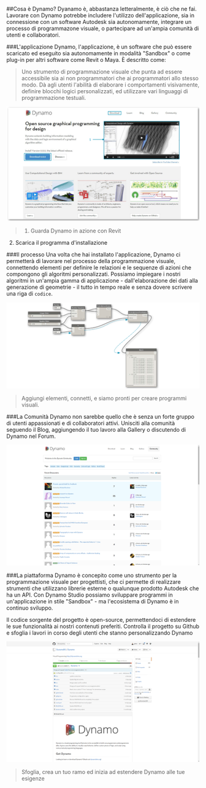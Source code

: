 ##Cosa è Dynamo?
Dyanamo è, abbastanza letteralmente, è ciò che ne fai. Lavorare con Dynamo potrebbe includere l'utilizzo dell'applicazione, sia in connessione con un software Autodesk sia autonomamente, integrare un processo di programmazone visuale, o partecipare ad un'ampia comunità di utenti e collaboratori.

###L'applicazione
Dynamo, l'applicazione, è un software che può essere scaricato ed eseguito sia autonomamente in modalità "Sandbox" o come plug-in per altri software come Revit o Maya. È descritto come: 
> Uno strumento di programmazione visuale che punta ad essere accessibile sia ai non programmatori che ai programmatori allo stesso modo. Dà agli utenti l'abilità di elaborare i comportamenti visivamente, definire blocchi logici personalizzati, ed utilizzare vari linguaggi di programmazione testuali.

![Dyanmo website-update number](images/1-2/00-DynamoHomepage.png)
> 1. Guarda Dynamo in azione con Revit
2. Scarica il programma d'installazione

###Il processo
Una volta che hai installato l'applicazione, Dynamo ci permetterà di lavorare nel processo della programmazione visuale, connettendo elementi per definire le relazioni e le sequenze di azioni che compongono gli algoritmi personalizzati. Possiamo impiegare i nostri algoritmi in un'ampia gamma di applicazione - dall'elaborazione dei dati alla generazione di geometrie - il tutto in tempo reale e senza dovere scrivere una riga di ```codice```.

![A Visual Program](images/1-2/01-ProgramFlow.png)
> Aggiungi elementi, connetti, e siamo pronti per creare programmi visuali.

###La Comunità
Dynamo non sarebbe quello che è senza un forte gruppo di utenti appassionati e di collaboratori attivi. Unisciti alla comunità seguendo il Blog, aggiungendo il tuo lavoro alla Gallery o discutendo di Dynamo nel Forum.

![The Forum](images/1-2/02-Community.png)

###La piattaforma
Dynamo è concepito come uno strumento per la programmazione visuale per progettisti, che ci permette di realizzare strumenti che utilizzano librerie esterne o qualunque prodotto Autodesk che ha un API. Con Dynamo Studio possiamo sviluppare programmi in un'applicazione in stile "Sandbox" - ma l'ecosistema di Dynamo è in continuo sviluppo.

Il codice sorgente del progetto è open-source, permettendoci di estendere le sue funzionalità ai nostri contenuti preferiti. Controlla il progetto su Github e sfoglia i lavori in corso degli utenti che stanno personalizzando Dynamo

![The Repo](images/1-2/03-TheRepo.png)
> Sfoglia, crea un tuo ramo ed inizia ad estendere Dynamo alle tue esigenze